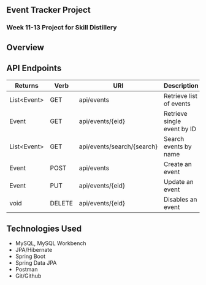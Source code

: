 ## Event Tracker Project

### Week 11-13 Project for Skill Distillery

## Overview



## API Endpoints

| Returns | Verb  | URI   | Description |
|---------|-------|-------|-------------|
| List&lt;Event&gt; | GET | api/events | Retrieve list of events |
| Event | GET | api/events/{eid} | Retrieve single event by ID |
| List&lt;Event&gt; | GET | api/events/search/{search} | Search events by name |
| Event | POST | api/events | Create an event |
| Event | PUT | api/events/{eid} | Update an event |
| void | DELETE | api/events/{eid} | Disables an event |

## Technologies Used
* MySQL, MySQL Workbench
* JPA/Hibernate
* Spring Boot
* Spring Data JPA
* Postman
* Git/Github
